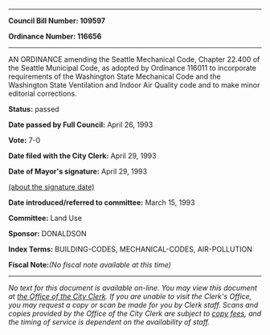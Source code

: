 

********

**Council Bill Number: 109597**
   
**Ordinance Number: 116656**
********

 AN ORDINANCE amending the Seattle Mechanical Code, Chapter 22.400 of the Seattle Municipal Code, as adopted by Ordinance 116011 to incorporate requirements of the Washington State Mechanical Code and the Washington State Ventilation and Indoor Air Quality code and to make minor editorial corrections.

**Status:** passed
   
**Date passed by Full Council:** April 26, 1993
   
**Vote:** 7-0
   
**Date filed with the City Clerk:** April 29, 1993
   
**Date of Mayor's signature:** April 29, 1993
   
[(about the signature date)](/~public/approvaldate.htm)
   
   
   
**Date introduced/referred to committee:** March 15, 1993
   
**Committee:** Land Use
   
**Sponsor:** DONALDSON
   
   
**Index Terms:** BUILDING-CODES, MECHANICAL-CODES, AIR-POLLUTION

**Fiscal Note:**_(No fiscal note available at this time)_
********

_No text for this document is available on-line. You may view this document at [the Office of the City Clerk](http://www.seattle.gov/leg/clerk/contactUs.htm). If you are unable to visit the Clerk's Office, you may request a copy or scan be made for you by Clerk staff. Scans and copies provided by the Office of the City Clerk are subject to [copy fees](http://clerk.seattle.gov/~public/clerkfees.htm), and the timing of service is dependent on the availability of staff._

